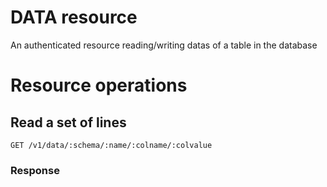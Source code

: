 # DATA resource

An authenticated resource reading/writing datas of a table in the database

# Resource operations

## Read a set of lines
```
GET /v1/data/:schema/:name/:colname/:colvalue
```

### Response
